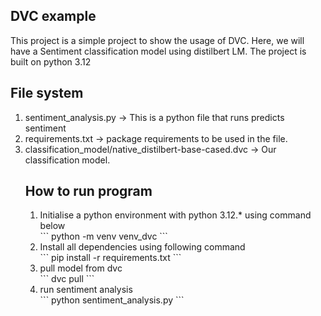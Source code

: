 ## DVC example 

This project is a simple project to show the usage of DVC. Here, we will have a Sentiment classification model using distilbert LM. 
The project is built on python 3.12
## File system
<ol>
<li>sentiment_analysis.py -> This is a python file that runs predicts sentiment </li>
<li>requirements.txt -> package requirements to be used in the file. </li>
<li>classification_model/native_distilbert-base-cased.dvc -> Our classification model.</li>


## How to run program

<ol>
<li>Initialise a python environment with python 3.12.* using command below </li>
```
    python -m venv venv_dvc
```
<li>Install all dependencies using following command </li>
```
    pip install -r requirements.txt
```
<li> pull model from dvc</li>
```
    dvc pull
```
<li> run sentiment analysis</li>
```
    python sentiment_analysis.py
```
</ol>

